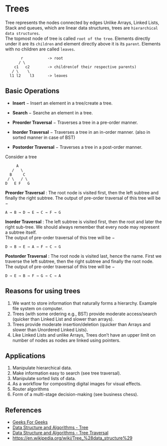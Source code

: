 # Trees

Tree represents the nodes connected by edges
Unlike Arrays, Linked Lists, Stack and queues, which are linear data structures, trees are `hierarchical data structures`.  
The topmost node of tree is called `root of the tree`. Elements directly under it are its `children` and element directly above it is its `parent`. Elements with no children are called `leaves`.

```
       r           -> root
      / \
    c1   c2        -> children(of their respective parents)
   / \    \
  l1 l2    l3      -> leaves
```

## Basic Operations

- **Insert** − Insert an element in a tree/create a tree.

- **Search** − Searche an element in a tree.

- **Preorder Traversal** − Traverses a tree in a pre-order manner.

- **Inorder Traversal** − Traverses a tree in an in-order manner. (also in sorted manner in case of BST)

- **Postorder Traversal** − Traverses a tree in a post-order manner.

Consider a tree  
```
     A
   /   \
  B     C
 / \   / \
D   E F   G
```

**Preorder Traversal** : The root node is visited first, then the left subtree and finally the right subtree. 
The output of pre-order traversal of this tree will be −

`A → B → D → E → C → F → G`  

**Inorder Traversal** : The left subtree is visited first, then the root and later the right sub-tree. We should always remember that every node may represent a subtree itself.  
The output of pre-order traversal of this tree will be −

`D → B → E → A → F → C → G`  

**Postorder Traversal** : The root node is visited last, hence the name. First we traverse the left subtree, then the right subtree and finally the root node.  
The output of pre-order traversal of this tree will be −

`D → E → B → F → G → C → A`

## Reasons for using trees

1. We want to store information that naturally forms a hierarchy. Example file system on computer.
2. Trees (with some ordering e.g., BST) provide moderate access/search (quicker than Linked List and slower than arrays).
3. Trees provide moderate insertion/deletion (quicker than Arrays and slower than Unordered Linked Lists).
4. Like Linked Lists and unlike Arrays, Trees don’t have an upper limit on number of nodes as nodes are linked using pointers.

## Applications

1. Manipulate hierarchical data.
2. Make information easy to search (see tree traversal).
3. Manipulate sorted lists of data.
4. As a workflow for compositing digital images for visual effects.
5. Router algorithms
6. Form of a multi-stage decision-making (see business chess).

## References

- [Geeks For Geeks](geeksforgeeks.org)
- [Data Structure and Algorithms - Tree](https://www.tutorialspoint.com/data_structures_algorithms/tree_data_structure.htm)
- [Data Structure and Algorithms - Tree Traversal](https://www.tutorialspoint.com/data_structures_algorithms/tree_traversal.htm)
- https://en.wikipedia.org/wiki/Tree_%28data_structure%29
